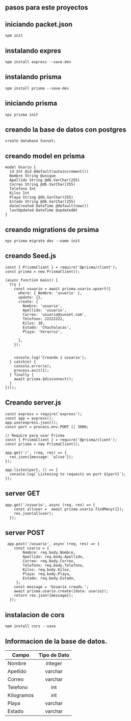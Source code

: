 

## pasos para este proyectos
## iniciando packet.json
`` npm init  ``
## instalando expres 
``npm install express --save-dev``

## instalando prisma
``npm install prisma --save-dev``

## iniciando prisma 
``npx prisma init``

## creando la base de datos con postgres
``create database Sunset;``

## creando model en prisma 
```
model Usario {
  id Int @id @default(autoincrement())
  Nombre String @unique
  Apellido String @db.VarChar(255)
  Correo String @db.VarChar(255)
  Telefono Int
  Kilos Int
  Playa String @db.VarChar(255)
  Estado String @db.VarChar(255)
  dateCreated DateTime @default(now())
  lastUpdated DateTime @updatedAt
}

```

## creando migrations de prsima 
``npx prisma migrate dev --name init ``


## creando  Seed.js
```
const { PrismaClient } = require('@prisma/client');
const prisma = new PrismaClient();

(async function main() {
  try {
    const usuario = await prisma.usario.upsert({
      where: { Nombre: 'usuario' },
      update: {},
      create: {
        Nombre: 'usuario',
        Apellido: 'usuario',
        Correo: 'usuario@sunset.com',
        Telefono: 22222222,
        Kilos: 10,
        Estado: 'Chachalacas',
        Playa: 'Veracruz',
        
      },
    });

    
    console.log('Creando 1 usuario');
  } catch(e) {
    console.error(e);
    process.exit(1);
  } finally {
    await prisma.$disconnect();
  }
})();

```
## Creando server.js

```
const express = require('express');
const app = express();
app.use(express.json());
const port = process.env.PORT || 3000;

// Require para usar Prisma
const { PrismaClient } = require('@prisma/client');
const prisma = new PrismaClient();

app.get('/', (req, res) => {
  res.json({message: 'alive'});
});

app.listen(port, () => {
  console.log(`Listening to requests on port ${port}`);
});

```

## server GET
```
app.get('/usuario', async (req, res) => {
    const alluser =  await prisma.usario.findMany({});
    res.json(alluser);
  });

```

## server POST
```
 app.post('/usuario', async (req, res) => {
    const usario = {
        Nombre: req.body.Nombre,
        Apellido: req.body.Apellido,
        Correo: req.body.Correo,
        Telefono: req.body.Telefono,
        Kilos: req.body.Kilos,
        Playa: req.body.Playa,
        Estado: req.body.Estado,
     };
    const message = 'Usuario creado.';
    await prisma.usario.create({data: usario});
    return res.json({message});
  });

```

## instalacion de cors

``npm install cors --save``

## Informacion de la base de datos. 
| Campo      	| Tipo de Dato 	|
|------------	|:------------:	|
| Nombre     	| integer      	|
| Apellido   	| varchar      	|
| Correo     	| varchar      	|
| Telefono   	| int          	|
| Kilogramos 	| int          	|
| Playa      	| varchar      	|
| Estado     	| varchar      	|


